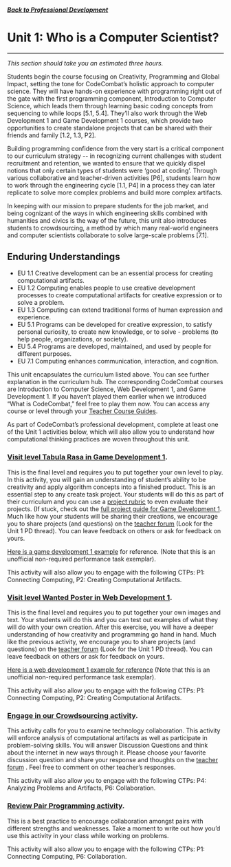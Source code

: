 ##### [Back to Professional Development](/apcsp/professional-development) 
# Unit 1: Who is a Computer Scientist?
-----
*This section should take you an estimated three hours.*

Students begin the course focusing on Creativity, Programming and Global Impact, setting the tone for CodeCombat’s holistic approach to computer science. They will have hands-on experience with programming right out of the gate with the first programming component, Introduction to Computer Science, which leads them through learning basic coding concepts from sequencing to while loops [5.1, 5.4]. They’ll also work through the Web Development 1 and Game Development 1 courses, which provide two opportunities to create standalone projects that can be shared with their friends and family [1.2, 1.3, P2]. 

Building programming confidence from the very start is a critical component to our curriculum strategy -- in recognizing current challenges with student recruitment and retention, we wanted to ensure that we quickly dispel notions that only certain types of students were ‘good at coding’. Through various collaborative and teacher-driven activities [P6], students learn how to work through the engineering cycle [1.1, P4] in a process they can later replicate to solve more complex problems and build more complex artifacts. 

In keeping with our mission to prepare students for the job market, and being cognizant of the ways in which engineering skills combined with humanities and civics is the way of the future, this unit also introduces students to crowdsourcing, a method by which many real-world engineers and computer scientists collaborate to solve large-scale problems [7.1]. 

## Enduring Understandings
- EU 1.1 Creative development can be an essential process for creating computational artifacts.
- EU 1.2 Computing enables people to use creative development processes to create computational artifacts for creative expression or to solve a problem.
- EU 1.3 Computing can extend traditional forms of human expression and experience.
- EU 5.1 Programs can be developed for creative expression, to satisfy personal curiosity, to create new knowledge, or to solve - problems (to help people, organizations, or society).
- EU 5.4 Programs are developed, maintained, and used by people for different purposes.
- EU 7.1 Computing enhances communication, interaction, and cognition.

This unit encapsulates the curriculum listed above. You can see further explanation in the curriculum hub. The corresponding CodeCombat courses are Introduction to Computer Science, Web Development 1, and Game Development 1. If you haven’t played them earlier when we introduced “What is CodeCombat,” feel free to play them now. You can access any course or level through your [Teacher Course Guides](https://codecombat.com/teachers/courses).

As part of CodeCombat’s professional development, complete at least one of the Unit 1 activities below, which will also allow you to understand how computational thinking practices are woven throughout this unit.

### [Visit level Tabula Rasa in Game Development 1](https://codecombat.com/play/level/tabula-rasa?course=5789587aad86a6efb573701e&codeLanguage=python).
This is the final level and requires you to put together your own level to play. In this activity, you will gain an understanding of student’s ability to be creativity and apply algorithm concepts into a finished product. This is an essential step to any create task project. Your students will do this as part of their curriculum and you can use a [project rubric](http://files.codecombat.com.s3.amazonaws.com/docs/resources/GD1_Project_Rubric.pdf) to even evaluate their projects. (If stuck, check out the [full project guide for Game Development 1](https://codecombat.com/apcsp/markdown/gd1-5day).
Much like how your students will be sharing their creations, we encourage you to share projects (and questions) on the [teacher forum](https://groups.google.com/a/codecombat.com/forum/?hl=en#!forum/apcsp) (Look for the Unit 1 PD thread). You can leave feedback on others or ask for feedback on yours.

[Here is a game development 1 example](https://codecombat.com/play/game-dev-level/590909f01325691c007964d8) for reference. (Note that this is an unofficial non-required performance task exemplar). 

This activity will also allow you to engage with the following CTPs: P1: Connecting Computing, P2: Creating Computational Artifacts.

### [Visit level Wanted Poster in Web Development 1](https://codecombat.com/play/level/wanted-poster?course=5789587aad86a6efb573701f&codeLanguage=javascript). 
This is the final level and requires you to put together your own images and text. Your students will do this and you can test out examples of what they will do with your own creation. 
After this exercise, you will have a deeper understanding of how creativity and programming go hand in hand. Much like the previous activity, we encourage you to share projects (and questions) on the [teacher forum](https://groups.google.com/a/codecombat.com/forum/?hl=en#!forum/apcsp) (Look for the Unit 1 PD thread). You can leave feedback on others or ask for feedback on yours.

[Here is a web development 1 example for reference](https://codecombat.com/play/web-dev-level/579fbd99f380c444007e63d1)  (Note that this is an unofficial non-required performance task exemplar). 

This activity will also allow you to engage with the following CTPs: P1: Connecting Computing, P2: Creating Computational Artifacts.

### [Engage in our Crowdsourcing activity](https://codecombat.com/teachers/resources/apcsp-crowdsourcing). 
This activity calls for you to examine technology collaboration. This activity will enforce analysis of computational artifacts as well as participate in problem-solving skills. 
You will answer Discussion Questions and think about the internet in new ways through it. Please choose your favorite discussion question and share your response and thoughts on the [teacher forum](https://groups.google.com/a/codecombat.com/forum/?hl=en#!forum/apcsp) . Feel free to comment on other teacher’s responses. 

This activity will also allow you to engage with the following CTPs: P4: Analyzing Problems and Artifacts, P6: Collaboration.

### [Review Pair Programming activity](https://codecombat.com/teachers/resources/pair-programming). 
This is a best practice to encourage collaboration amongst pairs with different strengths and weaknesses. Take a moment to write out how you’d use this activity in your class while working on problems.

This activity will also allow you to engage with the following CTPs: P1: Connecting Computing, P6: Collaboration.
